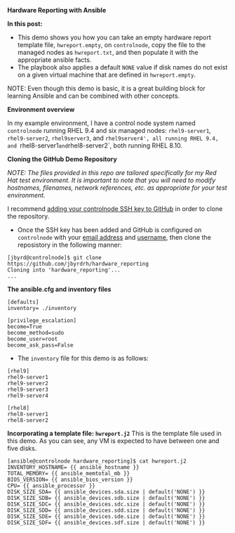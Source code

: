 **Hardware Reporting with Ansible**

**In this post:**
- This demo shows you how you can take an empty hardware report template file, `hwreport.empty`, on `controlnode`, copy the file to the managed nodes as `hwreport.txt`, and then populate it with the appropriate ansible facts.
- The playbook also applies a default `NONE` value if disk names do not exist on a given virtual machine that are defined in `hwreport.empty`.

NOTE: Even though this demo is basic, it is a great building block for learning Ansible and can be combined with other concepts.

**Environment overview**

In my example environment, I have a control node system named `controlnode` running RHEL 9.4 and six managed nodes: `rhel9-server1`, `rhel9-server2`, `rhel9server3`, and `rhel9server4', all running RHEL 9.4, and `rhel8-server1` and `rhel8-server2`, both running RHEL 8.10.

**Cloning the GitHub Demo Repository**

*NOTE: The files provided in this repo are tailored specifically for my Red Hat test environment. It is important to note that you will need to modify hostnames, filenames, network references, etc. as appropriate for your test environment.*

I recommend [adding your controlnode SSH key to GitHub](https://docs.github.com/en/authentication/connecting-to-github-with-ssh/adding-a-new-ssh-key-to-your-github-account?tool=webui) in order to clone the repository.

- Once the SSH key has been added and GitHub is configured on `controlnode` with your [email address](https://docs.github.com/en/account-and-profile/setting-up-and-managing-your-personal-account-on-github/managing-email-preferences/setting-your-commit-email-address) and [username](https://docs.github.com/en/get-started/getting-started-with-git/setting-your-username-in-git), then clone the reposistory in the following manner:
~~~
[jbyrd@controlnode]$ git clone https://github.com/jbyrdrh/hardware_reporting
Cloning into 'hardware_reporting'...
...
~~~


**The ansible.cfg and inventory files**

~~~
[defaults]
inventory= ./inventory

[privilege_escalation]
become=True
become_method=sudo
become_user=root
become_ask_pass=False
~~~

- The `inventory` file for this demo is as follows:
~~~
[rhel9]
rhel9-server1
rhel9-server2
rhel9-server3
rhel9-server4

[rhel8]
rhel8-server1
rhel8-server2
~~~

**Incorporating a template file: `hwreport.j2`**
This is the template file used in this demo. As you can see, any VM is expected to have between one and five disks.

~~~
[ansible@controlnode hardware_reporting]$ cat hwreport.j2 
INVENTORY_HOSTNAME= {{ ansible_hostname }}
TOTAL_MEMORY= {{ ansible_memtotal_mb }}
BIOS_VERSION= {{ ansible_bios_version }}
CPU= {{ ansible_processor }}
DISK_SIZE_SDA= {{ ansible_devices.sda.size | default('NONE') }}
DISK_SIZE_SDB= {{ ansible_devices.sdb.size | default('NONE') }}
DISK_SIZE_SDC= {{ ansible_devices.sdc.size | default('NONE') }}
DISK_SIZE_SDD= {{ ansible_devices.sdd.size | default('NONE') }}
DISK_SIZE_SDE= {{ ansible_devices.sde.size | default('NONE') }}
DISK_SIZE_SDF= {{ ansible_devices.sdf.size | default('NONE') }}
~~~
